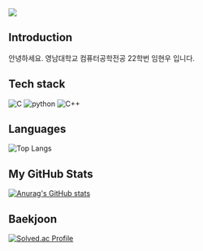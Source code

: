 <img src="https://capsule-render.vercel.app/api?type=waving&color=auto&height=300&section=footer&text=Welcome%20to-nl-Hyunwoo's%20Github&fontSize=60" />


## Introduction
안녕하세요.
영남대학교 컴퓨터공학전공 22학번 임현우 입니다.

## Tech stack
![C](https://img.shields.io/badge/C-A8B9CC.svg?&style=for-the-badge&logo=C&logoColor=white)
![python](https://img.shields.io/badge/python-3776AB.svg?&style=for-the-badge&logo=Python&logoColor=yellow)
![C++](https://img.shields.io/badge/C++-00599C.svg?&style=for-the-badge&logo=cplusplus&logoColor=white)

## Languages
![Top Langs](https://github-readme-stats.vercel.app/api/top-langs/?username=dlagusdn0204&layout=compact)


## My GitHub Stats
[![Anurag's GitHub stats](https://github-readme-stats.vercel.app/api?username=dlagusdn0204)](https://github.com/anuraghazra/github-readme-stats)

## Baekjoon
[![Solved.ac Profile](http://mazassumnida.wtf/api/v2/generate_badge?boj=dlagusdn0204)](https://solved.ac/dlagusdn0204/)

<!--
**dlagusdn0204/dlagusdn0204** is a ✨ _special_ ✨ repository because its `README.md` (this file) appears on your GitHub profile.

Here are some ideas to get you started:

- 🔭 I’m currently working on ...
- 🌱 I’m currently learning ...
- 👯 I’m looking to collaborate on ...
- 🤔 I’m looking for help with ...
- 💬 Ask me about ...
- 📫 How to reach me: ...
- 😄 Pronouns: ...
- ⚡ Fun fact: ...
-->
